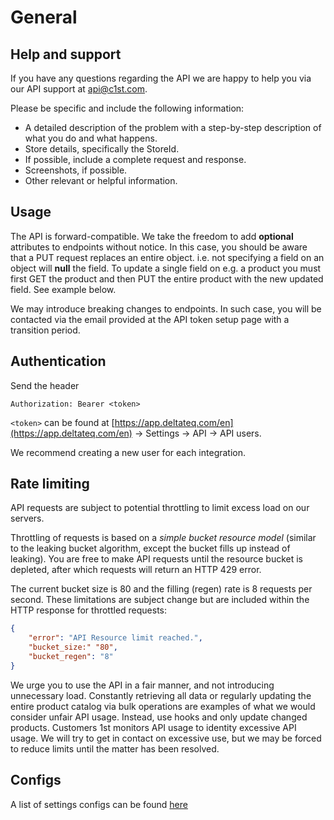 # General

## Help and support

If you have any questions regarding the API we are happy to help you via our API support at <api@c1st.com>.

Please be specific and include the following information:

 * A detailed description of the problem with a step-by-step description of what you do and what happens.
 * Store details, specifically the StoreId.
 * If possible, include a complete request and response.
 * Screenshots, if possible.
 * Other relevant or helpful information.

## Usage

The API is forward-compatible. We take the freedom to add **optional** attributes to endpoints without notice. In this case, you should be aware that a PUT request replaces an entire object. i.e. not specifying a field on an object will **null** the field. To update a single field on e.g. a product you must first GET the product and then PUT the entire product with the new updated field. See example below.

We may introduce breaking changes to endpoints. In such case, you will be contacted via the email provided at the API token setup page with a transition period. 

## Authentication

Send the header

`Authorization: Bearer <token>`

`<token>` can be found at [https://app.deltateq.com/en](https://app.deltateq.com/en) -> Settings -> API -> API users.

We recommend creating a new user for each integration.

## Rate limiting

API requests are subject to potential throttling to limit excess load on our servers.

Throttling of requests is based on a _simple bucket resource model_ (similar to the leaking bucket algorithm, except the bucket fills up instead of leaking). You are free to make API requests until the resource bucket is depleted, after which requests will return an HTTP 429 error.

The current bucket size is 80 and the filling (regen) rate is 8 requests per second. These limitations are subject change but are included within the HTTP response for throttled requests:

```json
{
    "error": "API Resource limit reached.",
    "bucket_size:" "80",
    "bucket_regen": "8"
}
```

We urge you to use the API in a fair manner, and not introducing unnecessary load. 
Constantly retrieving all data or regularly updating the entire product catalog via bulk operations are examples of what we would consider unfair API usage.
Instead, use hooks and only update changed products.
Customers 1st monitors API usage to identity excessive API usage. We will try to get in contact on excessive use, but we may be forced to reduce limits until the matter has been resolved.

## Configs

A list of settings configs can be found [here](https://app.deltateq.com/doc/api/configs.php)

